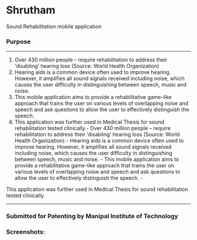# Shrutham
Sound Rehabilitation mobile application

### Purpose
---
1. Over 430 million people – require rehabilitation to address their ‘disabling’ hearing loss (Source: World Health Organization)
2. Hearing aids is a common device often used to improve hearing. However, it amplifies all sound signals received including noise, which causes the user difficulty in distinguishing between speech, music and noise.
3. This mobile application aims to provide a rehabilitative game-like approach that trains the user on various levels of overlapping noise and speech and ask questions to allow the user to effectively distinguish the speech. 
4. This application was further used in Medical Thesis for sound rehabilitation tested clinically.- Over 430 million people – require rehabilitation to address their ‘disabling’ hearing loss (Source: World Health Organization) - Hearing aids is a common device often used to improve hearing. However, it amplifies all sound signals received including noise, which causes the user difficulty in distinguishing between speech, music and noise. - This mobile application aims to provide a rehabilitative game-like approach that trains the user on various levels of overlapping noise and speech and ask questions to allow the user to effectively distinguish the speech. - 

This application was further used in Medical Thesis for sound rehabilitation tested clinically.

---
### Submitted for Patenting by Manipal Institute of Technology

### Screenshots: 
